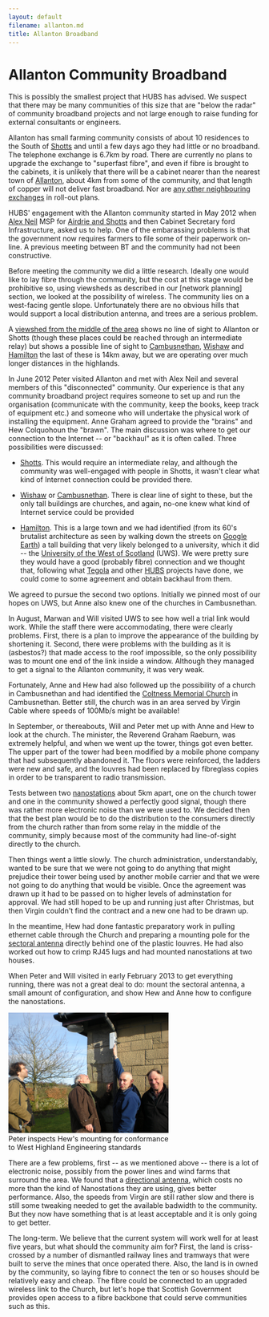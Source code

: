 ```yaml
---
layout: default
filename: allanton.md
title: Allanton Broadband
---
```


<style>
  .tegola-title h1 {
     padding-bottom: 0px;
     margin-bottom: 0px;
  }
  .tegola-title h4 {
     padding-top: 0px;
     margin-top: 0px;
     margin-bottom: 10px;
  }
</style>

Allanton Community Broadband
============================
This is possibly the smallest project that HUBS has advised.  We
suspect that there may be many communities of this size that are
"below the radar" of community broadband projects and not large enough
to raise funding for external consultants or engineers. 


Allanton has small farming community consists of about 10 residences to the South of
[Shotts] and until a few days ago they had little or no broadband.  The telephone exchange is 6.7km by road.  There are currently
no plans to upgrade the exchange  to "superfast fibre", and even if fibre is brought to the
cabinets, it is unlikely that there will be a cabinet nearer than the
nearest town of [Allanton], about 4km from some of the community, and
that length of copper will not deliver fast broadband. Nor are [any
other neighbouring exchanges] in roll-out plans.

HUBS' engagement with the Allanton community started in May 2012 when
[Alex Neil] MSP for [Airdrie and Shotts] and then Cabinet Secretary
ford Infrastructure, asked us to help.  One of the embarassing
problems is that the government now requires farmers to file some of
their paperwork on-line. A previous meeting between BT and the
community had not been constructive.


Before meeting the community we did a little research. Ideally one would like to lay fibre through the community, but the
cost at this stage would be prohibitive so, using viewsheds as described in our [network
planning] section, we looked at the
possibility of wireless.  The community lies on a west-facing gentle
slope. Unfortunately there are no obvious hills that would support a
local distribution antenna, and trees are a serious problem.  

A [viewshed from the middle of the area] shows no line of sight to
Allanton or Shotts (though these places could be reached through an
intermediate relay) but shows a possible line of sight to
[Cambusnethan], [Wishaw] and [Hamilton] the last of these is 14km
away, but we are operating over much longer distances in the
highlands.

In June 2012 Peter visited Allanton and met with Alex Neil and several
members of this 
"disconnected" community.  Our experience is that any community
broadband project requires someone to set up and run the organisation
(communicate with the community, keep the books, keep track of
equipment etc.) and someone who will undertake the physical work of
installing the equipment.  Anne Graham agreed to provide the "brains"
and Hew Colquohoun the "brawn".  The main discussion was where to get
our connection to the Internet -- or "backhaul" as it is often
called.  Three possibilities were discussed:

* [Shotts].  This would require an intermediate relay, and although the
  community was well-engaged with people in Shotts, it wasn't clear
  what kind of Internet connection could be provided there.

* [Wishaw] or [Cambusnethan].  There is clear line of sight to these, but
  the only tall buildings are churches,  and again, no-one knew what
  kind of Internet service could be provided

* [Hamilton]. This is a large town and we had identified (from its 60's
  brutalist architecture as seen by walking down the streets on [Google Earth]) a tall building that very likely belonged to a
  university, which it did -- the [University of the West of Scotland] (UWS).  We
  were pretty sure they would have a good (probably fibre) connection
  and we thought that, following what [Tegola] and other [HUBS] projects have
  done, we could come to some agreement and obtain backhaul from them.

We agreed to pursue the second two options.  Initially we pinned most
of our hopes on UWS, but Anne also knew one of the churches in
Cambusnethan.  

In August, Marwan and Will visited UWS to see how well a trial link
would work.  While the staff there were accommodating, there were
clearly problems.  First, there is a plan to improve the appearance of the
building by shortening it.  Second, there were problems with the
building as it is (asbestos?) that made access to the roof impossible, so the
only possibility was to mount one end of the link inside a window.
Although they managed to get a signal to the Allanton community, it
was very weak.  

Fortunately, Anne and Hew had also followed up the possibility of a church
in Cambusnethan and had identified the [Coltness Memorial Church] in
Cambusnethan. Better still, the church was in an area served by Virgin
Cable where speeds of 100Mb/s might be available!

In September, or thereabouts, Will and Peter met up with Anne and Hew
to look at the church. The minister, the Reverend Graham Raeburn, was
extremely helpful, and when we went up the tower, things got even
better. The upper part of the tower had been modified by a mobile
phone company that had subsequently abandoned it.  The floors were
reinforced, the ladders were new and safe, and the louvres had been
replaced by fibreglass copies in order to be transparent to radio
transmission.

Tests between two [nanostations] about 5km apart, one on the church
tower and one in the community showed a perfectly good signal, though there was rather more
electronic noise than we were used to.  We decided then that the best
plan would be to do the distribution to the consumers directly from
the church rather than from some relay in the middle of the community,
simply because most of the community had line-of-sight directly to the church.

Then things went a little slowly.  The church administration,
understandably, wanted to be sure that we were not going to do
anything that might prejudice their tower being used by another mobile
carrier and that we were not going to do anything that would be
visible. Once the agreement was drawn up it had to be passed on to
higher levels of adminstation for approval.  We had still hoped to be
up and running just after Christmas, but then Virgin couldn't find the
contract and a new one had to be drawn up.

In the meantime, Hew had done fantastic preparatory work in pulling ethernet cable
through the Church and preparing a mounting pole for the [sectoral
antenna] directly behind one of the plastic louvres.  He had also
worked out how to crimp RJ45 lugs and had mounted nanostations at two
houses.  

When Peter and Will visited in early February 2013 to get everything running, there was not a
great deal to do: mount the sectoral antenna, a small amount of
configuration,  and show Hew and Anne how
to configure the nanostations.  

<div class="image-float-right"> 
    <img src="willpeterhewrobin.jpg" width="320" alt="Will, Peter, Hew and Robin"/><br/>
    Peter inspects Hew's mounting for conformance <br/> to West Highland
    Engineering standards
</div>

There are a few problems, first -- as we mentioned above -- there is a
lot of electronic noise, possibly from the power lines and wind farms
that surround the area. We found that a [directional antenna], which
costs no more than the kind of Nanostations they are using, gives better
performance.  Also, the speeds from Virgin are still rather slow and
there is still some tweaking needed to get the available badwidth to
the community.  But they now have something that is at least
acceptable and it is only going to get better.


The long-term.  We believe that the current system will work well for
at least five years, but what should the community aim for?  First,
the land is criss-crossed by a number of dismantled railway lines and
tramways that were built to serve the mines that once operated there.
Also, the land is in owned by the community, so laying fibre to connect the ten
or so houses should be relatively easy and cheap.  The fibre could be
connected to an upgraded wireless link to the
Church, but let's hope that Scottish Government provides open access
to a fibre backbone that could serve communities such as this.


[Alex Neil]: http://en.wikipedia.org/wiki/Alex_Neil_(politician)
[Airdrie and Shotts]: http://en.wikipedia.org/wiki/Airdrie_and_Shotts_(Scottish_Parliament_constituency)
[Shotts]: http://en.wikipedia.org/wiki/Shotts
[Allanton]: http://en.wikipedia.org/wiki/Allanton,_North_Lanarkshire
[viewshed from the middle of the area]: /media/anne-viewshed.png
[Cambusnethan]: http://en.wikipedia.org/wiki/Cambusnethan
[Wishaw]: http://en.wikipedia.org/wiki/Wishaw
[Hamilton]: http://en.wikipedia.org/wiki/Hamilton,_South_Lanarkshire
[University of the West of Scotland]: http://www.uws.ac.uk/home/
[Tegola]:  /tegola-history.html
[HUBS]: /index.html
[Coltness Memorial Church]: http://www.coltness-memorial.org.uk/Coltness_Memorial_Church/Home.html
[nanostations]: http://www.ubnt.com/airmax#nanostationm
[sectoral antenna]: http://dl.ubnt.com/AirMax5GSectors.pdf
[directional antenna]: http://dl.ubnt.com/datasheets/nanobridgem/nbm_ds_web.pdf
[Google Earth]: http://www.google.co.uk/intl/en_uk/earth/index.html
[any other neighbouring exchanges]: rolloutplans.html
